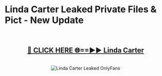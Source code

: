 # Linda Carter Leaked Private Files & Pict - New Update
<br>
<div align="center">
<h2><a href="https://mediafilles.blogspot.com/?title=Linda_Carter" rel="nofollow">🔴 CLICK HERE 🌐==►► Linda Carter</a></h2>
<br>
<a href="https://mediafilles.blogspot.com/?title=Linda_Carter" rel="nofollow" data-target="animated-image.originalLink"><img src="https://i.ibb.co.com/WyWwxjT/player-gif2.gif" alt="Linda Carter Leaked OnlyFans" style="max-width: 100%; display: inline-block;" data-target="animated-image.originalImage"></a>
</div>
<br>